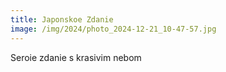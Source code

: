 ```yaml
---
title: Japonskoe Zdanie
image: /img/2024/photo_2024-12-21_10-47-57.jpg
---
```


Seroie zdanie s krasivim nebom

